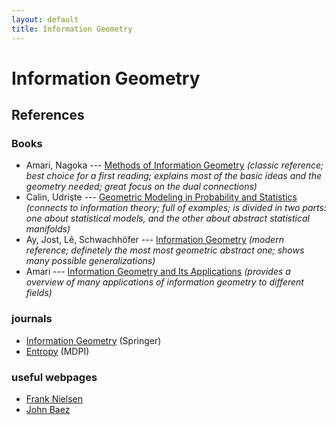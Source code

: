 ```yaml
---
layout: default
title: Information Geometry
---
```


# Information Geometry

## References

### Books
- Amari, Nagoka --- [Methods of Information Geometry](https://books.google.com.br/books/about/Methods_of_Information_Geometry.html?id=vc2FWSo7wLUC) _(classic reference; best choice for a first reading; explains most of the basic ideas and the geometry needed; great focus on the dual connections)_
- Calin, Udrişte --- [Geometric Modeling in Probability and Statistics](https://www.springer.com/gp/book/9783319077789) _(connects to information theory; full of examples; is divided in two parts: one about statistical models, and the other about abstract statistical manifolds)_
- Ay, Jost, Lê, Schwachhöfer --- [Information Geometry](https://link.springer.com/book/10.1007/978-3-319-56478-4) _(modern reference; definetely the most most geometric abstract one; shows many possible generalizations)_
- Amari --- [Information Geometry and Its Applications](https://link.springer.com/book/10.1007/978-4-431-55978-8) _(provides a overview of many applications of information geometry to different fields)_

### journals
- [Information Geometry](https://www.springer.com/journal/41884) (Springer)
- [Entropy](https://www.mdpi.com/journal/entropy) (MDPI)

### useful webpages
- [Frank Nielsen](https://franknielsen.github.io/)
- [John Baez](https://math.ucr.edu/home/baez/information/)
